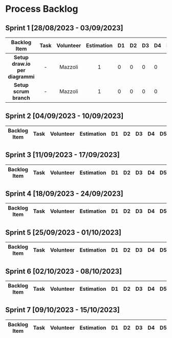 # Process Backlog

## Sprint 1 [28/08/2023 - 03/09/2023]

|          Backlog Item           | Task | Volunteer | Estimation | D1  | D2  | D3  | D4  | D5  | D6  | D7  |
| :-----------------------------: | :--: | :-------: | :--------: | --- | --- | --- | --- | --- | --- | --- |
| **Setup draw.io per diagrammi** |  -   |  Mazzoli  |     1      | 0   | 0   | 0   | 0   | 0   | 0   | 0   |
|     **Setup scrum branch**      |  -   |  Mazzoli  |     1      | 0   | 0   | 0   | 0   | 0   | 0   | 0   |

## Sprint 2 [04/09/2023 - 10/09/2023]

| Backlog Item | Task | Volunteer | Estimation | D1  | D2  | D3  | D4  | D5  | D6  | D7  |
| :----------: | :--: | :-------: | :--------: | --- | --- | --- | --- | --- | --- | --- |

## Sprint 3 [11/09/2023 - 17/09/2023]

| Backlog Item | Task | Volunteer | Estimation | D1  | D2  | D3  | D4  | D5  | D6  | D7  |
| :----------: | :--: | :-------: | :--------: | --- | --- | --- | --- | --- | --- | --- |

## Sprint 4 [18/09/2023 - 24/09/2023]

| Backlog Item | Task | Volunteer | Estimation | D1  | D2  | D3  | D4  | D5  | D6  | D7  |
| :----------: | :--: | :-------: | :--------: | --- | --- | --- | --- | --- | --- | --- |

## Sprint 5 [25/09/2023 - 01/10/2023]

| Backlog Item | Task | Volunteer | Estimation | D1  | D2  | D3  | D4  | D5  | D6  | D7  |
| :----------: | :--: | :-------: | :--------: | --- | --- | --- | --- | --- | --- | --- |

## Sprint 6 [02/10/2023 - 08/10/2023]

| Backlog Item | Task | Volunteer | Estimation | D1  | D2  | D3  | D4  | D5  | D6  | D7  |
| :----------: | :--: | :-------: | :--------: | --- | --- | --- | --- | --- | --- | --- |

## Sprint 7 [09/10/2023 - 15/10/2023]

| Backlog Item | Task | Volunteer | Estimation | D1  | D2  | D3  | D4  | D5  | D6  | D7  |
| :----------: | :--: | :-------: | :--------: | --- | --- | --- | --- | --- | --- | --- |
